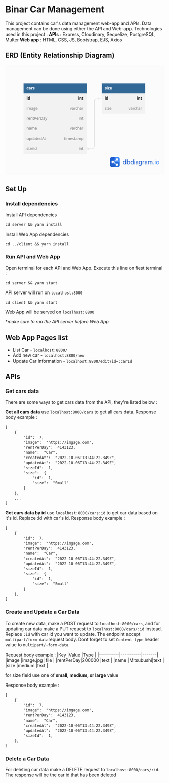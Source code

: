 ﻿# Binar Car Management

This project contains car's data management web-app and APIs. Data management can be done using either the API and Web-app.
Technologies used in this project :
**APIs** : Express, Cloudinary, Sequelize, PostgreSQL, Multer
**Web app** : HTML, CSS, JS, Bootstrap, EJS, Axios

## ERD (Entity Relationship Diagram)
![ERD](https://raw.githubusercontent.com/NoFall887/binar-car-management/main/Untitled.png)

## Set Up
### Install dependencies
Install API dependencies

    cd server && yarn install
   Install Web App dependencies

    cd ../client && yarn install
 ### Run API and Web App
 Open terminal for each API and Web App. 
 Execute this line on fiest terminal :

    cd server && yarn start
API server will run on `localhost:8000`
 
    cd client && yarn start
Web App will be served on `localhost:8800`

**make sure to run the API server before Web App*

## Web App Pages list

 - List Car - `localhost:8800/`
 - Add new car - `localhost:8800/new`
 - Update Car Information - `localhost:8800/edit?id=:carId`

## APIs
### Get cars data
There are some ways to get cars data from the API, they're listed below :

**Get all cars data**
use `localhost:8000/cars` to get all cars data.
Response body example :
```
[
	{
		"id":  7,
		"image":  "https://imgage.com",
		"rentPerDay":  4143123,
		"name":  "Car",
		"createdAt":  "2022-10-06T13:44:22.349Z",
		"updatedAt":  "2022-10-06T13:44:22.349Z",
		"sizeId":  1,
		"size":  {
			"id":  1,
			"size":  "Small"
		}
	},
	...
]
```
**Get cars data by id**
use `localhost:8000/cars:id` to get car data based on it's id. Replace :id with car's id.
Response body example :
```
[
	{
		"id":  7,
		"image":  "https://imgage.com",
		"rentPerDay":  4143123,
		"name":  "Car",
		"createdAt":  "2022-10-06T13:44:22.349Z",
		"updatedAt":  "2022-10-06T13:44:22.349Z",
		"sizeId":  1,
		"size":  {
			"id":  1,
			"size":  "Small"
		}
	},
]
```
### Create and Update a Car Data
To create new data, make a POST request to `localhost:8000/cars`, and for updating car data make a PUT request to `localhost:8000/cars/:id` instead. Replace `:id` with car id you want to update.
The endpoint accept `multipart/form-data`request body. Dont forget to set `Content-type` header value to `multipart/-form-data`.

Request body example :
|Key       |Value     |Type   |
|----------|----------|-------|
|image     |image.jpg |file   |
|rentPerDay|200000    |text   |
|name      |Mitsubushi|text   |
|size      |medium    |text   |

for size field use one of  **small, medium, or large** value

Response body example :
```
[
	{
		"id":  7,
		"image":  "https://imgage.com",
		"rentPerDay":  4143123,
		"name":  "Car",
		"createdAt":  "2022-10-06T13:44:22.349Z",
		"updatedAt":  "2022-10-06T13:44:22.349Z",
		"sizeId":  1,
	},
]
```

### Delete a Car Data
For deleting car data make a DELETE request to `localhost:8000/cars/:id`. The response will be the car id that has been deleted

